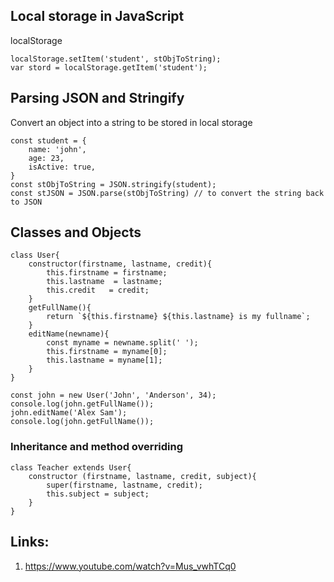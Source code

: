 
## Local storage in JavaScript
localStorage
```
localStorage.setItem('student', stObjToString);
var stord = localStorage.getItem('student');
```
## Parsing JSON and Stringify
Convert an object into a string to be stored in local storage
```
const student = {
	name: 'john',
	age: 23,
	isActive: true,
}
const stObjToString = JSON.stringify(student);
const stJSON = JSON.parse(stObjToString) // to convert the string back to JSON 
```

## Classes and Objects
```
class User{
    constructor(firstname, lastname, credit){
        this.firstname = firstname;
        this.lastname  = lastname;
        this.credit   = credit;
    }
    getFullName(){
        return `${this.firstname} ${this.lastname} is my fullname`;
    }
    editName(newname){
        const myname = newname.split(' ');
        this.firstname = myname[0];
        this.lastname = myname[1];
    }
}    

const john = new User('John', 'Anderson', 34);
console.log(john.getFullName());
john.editName('Alex Sam');
console.log(john.getFullName());
```

### Inheritance and method overriding
```
class Teacher extends User{
    constructor (firstname, lastname, credit, subject){
        super(firstname, lastname, credit);
        this.subject = subject;
    }
}
```	
## Links:
1. https://www.youtube.com/watch?v=Mus_vwhTCq0
